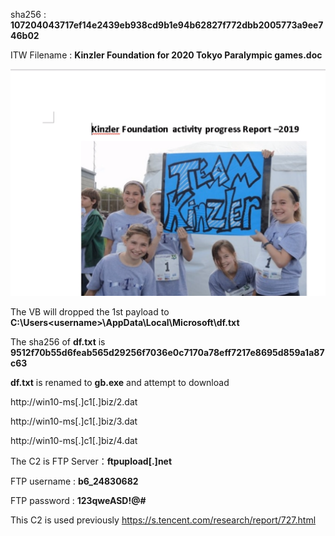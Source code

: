 sha256 : **107204043717ef14e2439eb938cd9b1e94b62827f772dbb2005773a9ee746b02**

ITW Filename : **Kinzler Foundation for 2020 Tokyo Paralympic games.doc**

![Malicious Document](../images/107204043717ef14e2439eb938cd9b1e94b62827f772dbb2005773a9ee746b02_0001.png)

The VB will dropped the 1st payload to **C:\Users\<username>\AppData\Local\Microsoft\df.txt**

The sha256 of **df.txt** is **9512f70b55d6feab565d29256f7036e0c7170a78eff7217e8695d859a1a87c63**

**df.txt** is renamed to **gb.exe** and attempt to download

http://win10-ms[.]c1[.]biz/2.dat

http://win10-ms[.]c1[.]biz/3.dat

http://win10-ms[.]c1[.]biz/4.dat

The C2 is FTP Server：**ftpupload[.]net**

FTP username : **b6_24830682**

FTP password : **123qweASD!@#**

This C2 is used previously https://s.tencent.com/research/report/727.html
